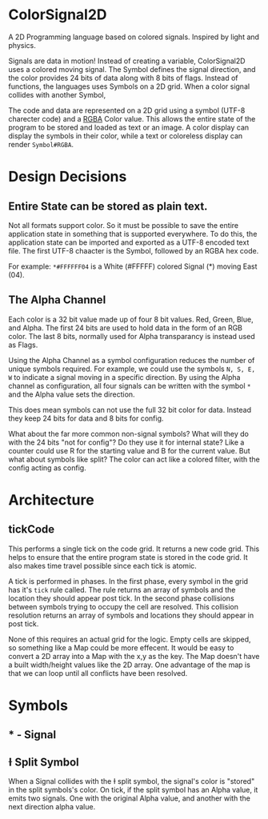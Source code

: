 # ColorSignal2D
A 2D Programming language based on colored signals. Inspired by light and physics.

Signals are data in motion! Instead of creating a variable, ColorSignal2D uses a colored moving signal. The Symbol defines the signal direction, and the color provides 24 bits of data along with 8 bits of flags. Instead of functions, the languages uses Symbols on a 2D grid. When a color signal collides with another Symbol, 

The code and data are represented on a 2D grid using a symbol (UTF-8 charecter code) and a [RGBA](https://en.wikipedia.org/wiki/RGBA_color_model) Color value. This allows the entire state of the program to be stored and loaded as text or an image. A color display can display the symbols in their color, while a text or coloreless display can render `Symbol#RGBA`.



# Design Decisions

## Entire State can be stored as plain text.

Not all formats support color. So it must be possible to save the entire application state in something that is supported everywhere. To do this, the application state can be imported and exported as a UTF-8 encoded text file. The first UTF-8 chaacter is the Symbol, followed by an RGBA hex code.

For example: `*#FFFFFF04` is a White (#FFFFF) colored Signal (*) moving East (04).


## The Alpha Channel

Each color is a 32 bit value made up of four 8 bit values. Red, Green, Blue, and Alpha. The first 24 bits are used to hold data in the form of an RGB color. The last 8 bits, normally used for Alpha transparancy is instead used as Flags.

Using the Alpha Channel as a symbol configuration reduces the number of unique symbols required. For example, we could use the symbols `N, S, E, W` to indicate a signal moving in a specific direction. By using the Alpha channel as configuration, all four signals can be written with the symbol `*` and the Alpha value sets the direction.

This does mean symbols can not use the full 32 bit color for data. Instead they keep 24 bits for data and 8 bits for config.

What about the far more common non-signal symbols? What will they do with the 24 bits "not for config"? Do they use it for internal state? Like a counter could use R for the starting value and B for the current value. But what about symbols like split? The color can act like a colored filter, with the config acting as config.


# Architecture

## tickCode

This performs a single tick on the code grid. It returns a new code grid. This helps to ensure that the entire program state is stored in the code grid. It also makes time travel possible since each tick is atomic.

A tick is performed in phases. In the first phase, every symbol in the grid has it's `tick` rule called. The rule returns an array of symbols and the location they should appear post tick. In the second phase collisions between symbols trying to occupy the cell are resolved. This collision resolution returns an array of symbols and locations they should appear in post tick.

None of this requires an actual grid for the logic. Empty cells are skipped, so something like a Map could be more effecent. It would be easy to convert a 2D array into a Map with the x,y as the key. The Map doesn't have a built width/height values like the 2D array. One advantage of the map is that we can loop until all conflicts have been resolved.




# Symbols

## * - Signal

## Ɨ Split Symbol

When a Signal collides with the Ɨ split symbol, the signal's color is "stored" in the split symbols's color. On tick, if the split symbol has an Alpha value, it emits two signals. One with the original Alpha value, and another with the next direction alpha value.





